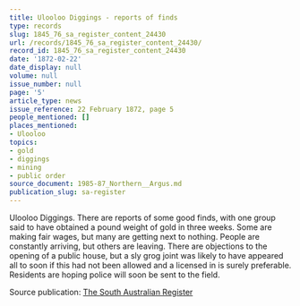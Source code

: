 ```yaml
---
title: Ulooloo Diggings - reports of finds
type: records
slug: 1845_76_sa_register_content_24430
url: /records/1845_76_sa_register_content_24430/
record_id: 1845_76_sa_register_content_24430
date: '1872-02-22'
date_display: null
volume: null
issue_number: null
page: '5'
article_type: news
issue_reference: 22 February 1872, page 5
people_mentioned: []
places_mentioned:
- Ulooloo
topics:
- gold
- diggings
- mining
- public order
source_document: 1985-87_Northern__Argus.md
publication_slug: sa-register
---
```


Ulooloo Diggings.  There are reports of some good finds, with one group said to have obtained a pound weight of gold in three weeks.  Some are making fair wages, but many are getting next to nothing.  People are constantly arriving, but others are leaving.  There are objections to the opening of a public house, but a sly grog joint was likely to have appeared all to soon if this had not been allowed and a licensed in is surely preferable.  Residents are hoping police will soon be sent to the field.

Source publication: [The South Australian Register](/publications/sa-register/)
